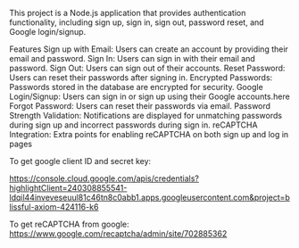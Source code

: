 This project is a Node.js application that provides authentication functionality, including sign up, sign in, sign out, password reset, and Google login/signup.

Features
Sign up with Email: Users can create an account by providing their email and password.
Sign In: Users can sign in with their email and password.
Sign Out: Users can sign out of their accounts.
Reset Password: Users can reset their passwords after signing in.
Encrypted Passwords: Passwords stored in the database are encrypted for security.
Google Login/Signup: Users can sign in or sign up using their Google accounts.here
Forgot Password: Users can reset their passwords via email.
Password Strength Validation: Notifications are displayed for unmatching passwords during sign up and incorrect passwords during sign in.
reCAPTCHA Integration: Extra points for enabling reCAPTCHA on both sign up and log in pages

To get google client ID and secret key:

https://console.cloud.google.com/apis/credentials?highlightClient=240308855541-ldqil44inveveseuul81c46tn8c0abb1.apps.googleusercontent.com&project=blissful-axiom-424116-k6

To get reCAPTCHA from google:
https://www.google.com/recaptcha/admin/site/702885362
